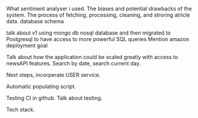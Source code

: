 What sentiment analyser i used. The biases and potential drawbacks of the system.
The process of fetching, processing, cleaning, and stroring atricle data.
database schema

talk about v1 using mongo db nosql database and then migrated to Postgresql to have access to more powerful SQL queries
Mention amazon deployment goal

Talk about how the application could be scaled greatly with access to newsAPI features. Search by date, search current day. 

Next steps, incorperate USER service.

Automatic populating script.

Testing CI in github. Talk about testing.

Tech stack.


